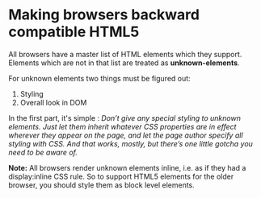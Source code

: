# Making browsers backward compatible HTML5

All browsers have a master list of HTML elements which they support. Elements which are not in that list are treated as **unknown-elements**.

For unknown elements two things must be figured out:

1. Styling
2. Overall look in DOM

In the first part,  it's simple : 
*Don’t give any special styling to unknown elements. Just let them inherit whatever CSS properties are in effect wherever they appear on the page, and let the page author specify all styling with CSS. And that works, mostly, but there’s one little gotcha you need to be aware of.*

**Note:** All browsers render unknown elements inline, i.e. as if they had a display:inline CSS rule.
So to support HTML5 elements for the older browser, you should style them as block level elements.
